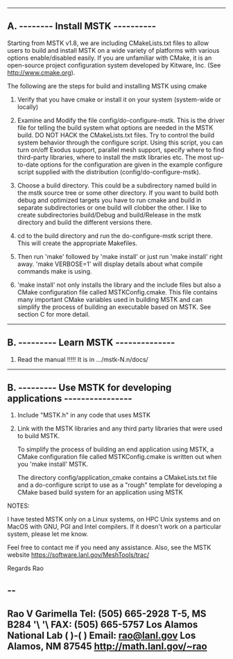 
------------------------------------------------------------------------------
A.  -------- Install MSTK ----------
------------------------------------------------------------------------------

Starting from MSTK v1.8, we are including CMakeLists.txt files to allow
users to build and install MSTK on a wide variety of platforms with various 
options enable/disabled easily. If you are unfamiliar with CMake, it is an 
open-source project configuration system developed by Kitware, Inc. (See 
http://www.cmake.org). 

The following are the steps for build and installing MSTK using cmake

1. Verify that you have cmake or install it on your system (system-wide or
   locally)

2. Examine and Modify the file config/do-configure-mstk. This is the driver 
   file for telling the build system what options are needed in the MSTK 
   build. DO NOT HACK the CMakeLists.txt files. Try to control the build 
   system behavior through the configure script. Using this script, you can 
   turn on/off Exodus support, parallel mesh support, specify where to find
   third-party libraries, where to install the mstk libraries etc. The most
   up-to-date options for the configuration are given in the example configure
   script supplied with the distribution (config/do-configure-mstk).

3. Choose a build directory. This could be a subdirectory named build in
   the mstk source tree or some other directory. If you want to build both
   debug and optimized targets you have to run cmake and build in separate
   subdirectories or one build will clobber the other. I like to create 
   subdirectories build/Debug and build/Release in the mstk directory and
   build the different versions there.

4. cd to the build directory and run the do-configure-mstk script there.
   This will create the appropriate Makefiles.

5. Then run 'make' followed by 'make install' or just run 'make install'
   right away. 'make VERBOSE=1' will display details about what compile 
   commands make is using.

6. 'make install' not only installs the library and the include files
   but also a CMake configuration file called MSTKConfig.cmake. This
   file contains many important CMake variables used in building MSTK
   and can simplify the process of building an executable based on
   MSTK. See section C for more detail.

------------------------------------------------------------------------
B.      --------- Learn MSTK  --------------
------------------------------------------------------------------------

1. Read the manual !!!!! It is in .../mstk-N.n/docs/


------------------------------------------------------------------------
B.      --------- Use MSTK for developing applications ----------------
------------------------------------------------------------------------

1. Include "MSTK.h" in any code that uses MSTK

2. Link with the MSTK libraries and any third party libraries that 
   were used to build MSTK.

   To simplify the process of building an end application using MSTK,
   a CMake configuration file called MSTKConfig.cmake is written out
   when you 'make install' MSTK.

   The directory config/application_cmake contains a CMakeLists.txt
   file and a do-configure script to use as a "rough" template for
   developing a CMake based build system for an application using MSTK



NOTES:

I have tested MSTK only on a Linux systems, on HPC Unix systems and on
MacOS with GNU, PGI and Intel compilers. If it doesn't work on a
particular system, please let me know. 

Feel free to contact me if you need any assistance. Also, see the MSTK
website https://software.lanl.gov/MeshTools/trac/

Regards
Rao


-- 
--------------------------------------------------------------------
Rao V Garimella  			Tel: (505) 665-2928
T-5, MS B284 	 	   '\   '\ 	FAX: (505) 665-5757
Los Alamos National Lab	     ( )-( )   	Email: rao@lanl.gov
Los Alamos, NM 87545	                http://math.lanl.gov/~rao		
--------------------------------------------------------------------

	


